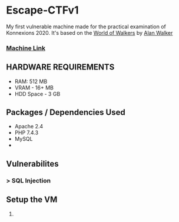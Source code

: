 # Escape-CTFv1
My first vulnerable machine made for the practical examination of Konnexions 2020. It's based on the [World of Walkers](https://www.youtube.com/playlist?app=desktop&list=PLYT4vq6pQVSvfGdP3MdKZegD8Ub_0pqPS) by [Alan Walker](https://alanwalker.com/)

### [Machine Link](https://drive.google.com/file/d/1V6oP3fc5sJ1jIBWwci8LZhVmyGR5q8dm/view?usp=sharing)

## HARDWARE REQUIREMENTS
- RAM: 512 MB
- VRAM - 16+ MB
- HDD Space - 3 GB

## Packages / Dependencies Used
- Apache 2.4  
- PHP 7.4.3
- MySQL
- 

## Vulnerabilites
### > SQL Injection

## Setup the VM
1. 
